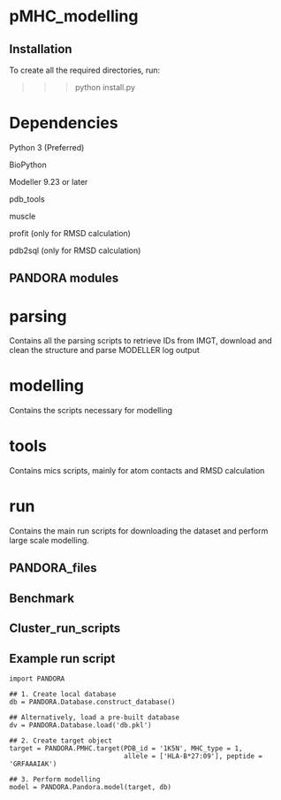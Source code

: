 # pMHC_modelling

## Installation

To create all the required directories, run:
>>> python install.py

# Dependencies

Python 3 (Preferred)

BioPython

Modeller 9.23 or later

pdb_tools

muscle

profit (only for RMSD calculation)

pdb2sql (only for RMSD calculation)


## PANDORA modules

# parsing
Contains all the parsing scripts to retrieve IDs from IMGT, download and clean the structure and parse MODELLER log output

# modelling

Contains the scripts necessary for modelling

# tools

Contains mics scripts, mainly for atom contacts and RMSD calculation

# run

Contains the main run scripts for downloading the dataset and perform large scale modelling.

## PANDORA_files

## Benchmark

## Cluster_run_scripts


## Example run script

```
import PANDORA

## 1. Create local database
db = PANDORA.Database.construct_database()

## Alternatively, load a pre-built database
dv = PANDORA.Database.load('db.pkl')

## 2. Create target object
target = PANDORA.PMHC.target(PDB_id = '1K5N', MHC_type = 1,
                             allele = ['HLA-B*27:09'], peptide = 'GRFAAAIAK')
                             
## 3. Perform modelling
model = PANDORA.Pandora.model(target, db)
